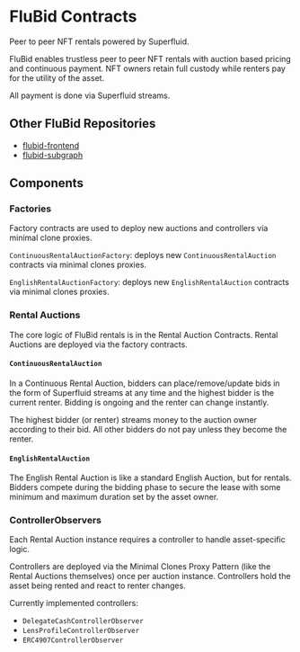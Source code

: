 # FluBid Contracts

Peer to peer NFT rentals powered by Superfluid.

FluBid enables trustless peer to peer NFT rentals with auction based pricing and continuous payment. NFT owners retain full custody while renters pay for the utility of the asset. 

All payment is done via Superfluid streams.

## Other FluBid Repositories
* [flubid-frontend](https://github.com/godzillaba/flubid-frontend)
* [flubid-subgraph](https://github.com/godzillaba/flubid-subgraph)

## Components

### Factories
Factory contracts are used to deploy new auctions and controllers via minimal clone proxies. 

`ContinuousRentalAuctionFactory`: deploys new `ContinuousRentalAuction` contracts via minimal clones proxies.

`EnglishRentalAuctionFactory`: deploys new `EnglishRentalAuction` contracts via minimal clones proxies.

### Rental Auctions
The core logic of FluBid rentals is in the Rental Auction Contracts. 
Rental Auctions are deployed via the factory contracts.

#### `ContinuousRentalAuction`
In a Continuous Rental Auction, bidders can place/remove/update bids in the form of Superfluid streams at any time and the highest bidder is the current renter. Bidding is ongoing and the renter can change instantly. 

The highest bidder (or renter) streams money to the auction owner according to their bid. All other bidders do not pay unless they become the renter.


#### `EnglishRentalAuction`
The English Rental Auction is like a standard English Auction, but for rentals. Bidders compete during the bidding phase to secure the lease with some minimum and maximum duration set by the asset owner.

### ControllerObservers
Each Rental Auction instance requires a controller to handle asset-specific logic.

Controllers are deployed via the Minimal Clones Proxy Pattern (like the Rental Auctions themselves) once per auction instance. Controllers hold the asset being rented and react to renter changes.

Currently implemented controllers:
* `DelegateCashControllerObserver`
* `LensProfileControllerObserver`
* `ERC4907ControllerObserver`